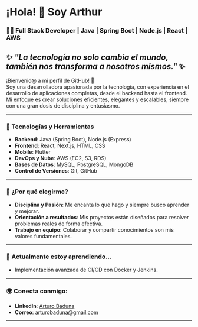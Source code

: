 # ¡Hola! 👋 Soy Arthur

### 👩‍💻 Full Stack Developer | Java | Spring Boot | Node.js | React | AWS

✨ *"La tecnología no solo cambia el mundo, también nos transforma a nosotros mismos."* ✨
---

¡Bienvenid@ a mi perfil de GitHub! 🚀  
Soy una desarrolladora apasionada por la tecnología, con experiencia en el desarrollo de aplicaciones completas, desde el backend hasta el frontend. Mi enfoque es crear soluciones eficientes, elegantes y escalables, siempre con una gran dosis de disciplina y entusiasmo.

---

### 🚀 Tecnologías y Herramientas
- **Backend**: Java  (Spring Boot), Node.js (Express)
- **Frontend**: React, Next.js, HTML, CSS
- **Mobile**: Flutter
- **DevOps y Nube**: AWS (EC2, S3, RDS)
- **Bases de Datos**: MySQL, PostgreSQL, MongoDB
- **Control de Versiones**: Git, GitHub

---

### 🌟 ¿Por qué elegirme?
- **Disciplina y Pasión**: Me encanta lo que hago y siempre busco aprender y mejorar.
- **Orientación a resultados**: Mis proyectos están diseñados para resolver problemas reales de forma efectiva.
- **Trabajo en equipo**: Colaborar y compartir conocimientos son mis valores fundamentales.

---

### 🌱 Actualmente estoy aprendiendo...
- Implementación avanzada de CI/CD con Docker y Jenkins.


---

### 🌍 Conecta conmigo:
- **LinkedIn**: [Arturo Baduna](https://www.linkedin.com/in/arturobaduna/)
- **Correo**: [arturobaduna@gmail.com](mailto:arturobaduna@gmail.com)

---

